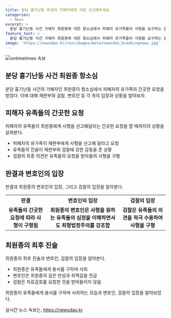 ```yaml
---
title: 분당 흉기난동 희생자 가해자에게 사형 선고해주세요
categories:
  - News
excerpt: >
  분당 흉기난동 사건 가해자 최원종에 대한 항소심에서 피해자 유가족들이 사형을 요구하는 감동적인 순간이 있었습니다. 최원종의 범행으로 희생된 이희남과 김혜빈의 가족들은 사형을 통해 안전한 사회를 만들어 달라는 간절한 소망을 피부로 전하며 법정을 뜨겁게 만들었습니다. 유가족들의 진술은 재판부와 판사들에게도 큰 충격을 주었으며, 검찰은 사형을 구형하는 뜻을 밝히기도 했습니다. 한편, 최원종은 변호인을 통해 깊은 반성을 했다는 뜻을 전하며 용서를 구했습니다.
feature_text: >
  분당 흉기난동 사건 가해자 최원종에 대한 항소심에서 피해자 유가족들이 사형을 요구하는 감동적인 순간이 있었습니다. 최원종의 범행으로 희생된 이희남과 김혜빈의 가족들은 사형을 통해 안전한 사회를 만들어 달라는 간절한 소망을 피부로 전하며 법정을 뜨겁게 만들었습니다. 유가족들의 진술은 재판부와 판사들에게도 큰 충격을 주었으며, 검찰은 사형을 구형하는 뜻을 밝히기도 했습니다. 한편, 최원종은 변호인을 통해 깊은 반성을 했다는 뜻을 전하며 용서를 구했습니다.
image: 'https://newsdao.kr/res/images/meta/newsdao_breakingnews.jpg'
---
```


<p><img src="https://newsdao.kr/res/images/meta/newsdao_breakingnews.jpg" alt="ontimetimes 속보" /></p>

<h2 data-ke-size="size26">분당 흉기난동 사건 최원종 항소심</h2>

<p data-ke-size="size16">분당 흉기난동 사건의 가해자인 최원종이 항소심에서 피해자의 유가족의 간곳한 요청을 받았다. 이에 대해 재판부와 검찰, 변호인 등 각 측의 입장과 상황을 알아보자.</p>

<h2 data-ke-size="size24">피해자 유족들의 간곳한 요청</h2>

<p data-ke-size="size16">피해자의 유족들이 최원종에게 사형을 선고해달라는 간곳한 요청을 할 때까지의 상황을 살펴본다.</p>

<ul>
  <li>피해자의 유가족이 재판부에게 사형을 선고해 달라고 요청</li>
  <li>유족들의 진술이 재판부와 검찰에 강한 감동을 준 상황</li>
  <li>검찰의 최종 의견은 유족들의 요청을 받아들여 사형을 구형</li>
</ul>

<h2 data-ke-size="size24">판결과 변호인의 입장</h2>

<p data-ke-size="size16">판결과 최원종의 변호인의 입장, 그리고 검찰의 입장을 알아본다.</p>

<table>
  <tr>
    <th>판결</th>
    <th>변호인의 입장</th>
    <th>검찰의 입장</th>
  </tr>
  <tr>
    <td style="text-align: center; height: 17px;"><b>유족들의 간곳한 요청에 따라 사형이 구형됨</b></td>
    <td style="text-align: center; height: 17px;"><b>최원종의 변호인은 사형을 원하는 유족들의 심정을 이해하면서도 죄형법정주의를 강조함</b></td>
    <td style="text-align: center; height: 17px;"><b>검찰은 유족들의 의견을 적극 수용하여 사형을 구형</b></td>
  </tr>
</table>

<h2 data-ke-size="size24">최원종의 최후 진술</h2>

<p data-ke-size="size16">최원종의 최후 진술과 변호인, 검찰의 입장을 알아본다.</p>

<ul>
  <li>최원종은 유족들에게 용서를 구하며 사죄</li>
  <li>변호인은 최원종의 깊은 반성과 죄책감을 언급</li>
  <li>검찰은 치료감호를 요청한 것을 받아들이지 않음</li>
</ul>

<p data-ke-size="size16">최원종이 유족들에게 용서를 구하며 사죄하는 모습과 변호인, 검찰의 입장을 알아보았다.</p>
실시간 뉴스 속보는, <a href="https://newsdao.kr" rel="dofollow">https://newsdao.kr</a>


